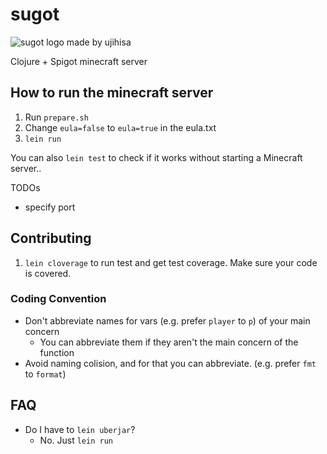 # sugot

![sugot logo made by ujihisa](http://cache.gyazo.com/8b5b3fba0e9ea94b303acd77e8920a8c.png)

Clojure + Spigot minecraft server

## How to run the minecraft server

1. Run `prepare.sh`
2. Change `eula=false` to `eula=true` in the eula.txt
3. `lein run`

You can also `lein test` to check if it works without starting a Minecraft server..

TODOs

* specify port

## Contributing

1. `lein cloverage` to run test and get test coverage. Make sure your code is covered.

### Coding Convention

* Don't abbreviate names for vars (e.g. prefer `player` to `p`) of your main concern
    * You can abbreviate them if they aren't the main concern of the function
* Avoid naming colision, and for that you can abbreviate. (e.g. prefer `fmt` to `format`)

## FAQ

* Do I have to `lein uberjar`?
    * No. Just `lein run`
